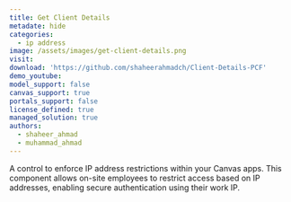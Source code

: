 ```yaml
---
title: Get Client Details
metadate: hide
categories:
  - ip address
image: /assets/images/get-client-details.png
visit: 
download: 'https://github.com/shaheerahmadch/Client-Details-PCF'
demo_youtube: 
model_support: false
canvas_support: true
portals_support: false
license_defined: true
managed_solution: true
authors:
  - shaheer_ahmad
  - muhammad_ahmad
---
```

A control to enforce IP address restrictions within your Canvas apps. This component allows on-site employees to restrict access based on IP addresses, enabling secure authentication using their work IP.
